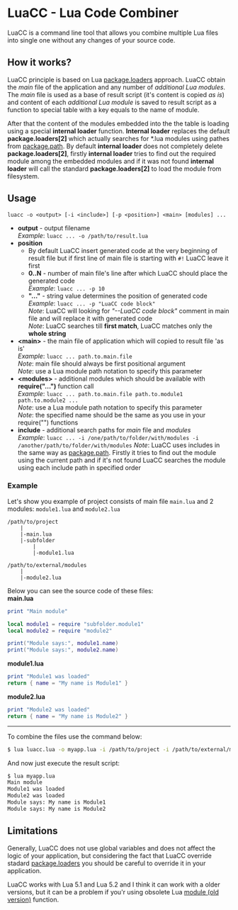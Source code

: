 # LuaCC - Lua Code Combiner

LuaCC is a command line tool that allows you combine multiple Lua files into single one without any changes of your source code.

## How it works?

LuaCC principle is based on Lua [package.loaders](https://www.lua.org/manual/5.1/manual.html#pdf-package.loaders) approach. LuaCC obtain the *main* file of the application and any number of *additional Lua modules*. The *main* file is used as a base of result script (it's content is copied *as is*) and content of each *additional Lua module* is saved to result script as a function to special table with a key equals to the name of module.

After that the content of the modules embedded into the the table is loading using a special **internal loader** function. **Internal loader** replaces the default **package.loaders[2]** which actually searches for \*.lua modules using pathes from [package.path](http://lua-users.org/wiki/PackagePath). By default **internal loader** does not completely delete **package.loaders[2]**, firstly **internal loader** tries to find out the required module among the embedded modules and if it was not found **internal loader** will call the standard **package.loaders[2]** to load the module from filesystem. 

## Usage
```
luacc -o <output> [-i <include>] [-p <position>] <main> [modules] ...
```
  * __output__ - output filename  
    _Example_: `luacc ... -o /path/to/result.lua`
  * __position__
      * By default LuaCC  insert generated code at the very beginning of result file but if first line of main file is starting with `#!` LuaCC leave it first
      * __0..N__ - number of main file's line after which LuaCC should place the generated code  
        _Example_: `luacc ... -p 10`
      * __"..."__ - string value determines the position of generated code  
        _Example_: `luacc ... -p "LuaCC code block"`  
        _Note_: LuaCC will looking for *"--LuaCC code block"* comment in main file and will replace it with generated code  
        _Note_: LuaCC searches till **first match**, LuaCC matches only the **whole string** 
  * __\<main\>__ - the main file of application which will copied to result file 'as is'  
      _Example_: `luacc ... path.to.main.file`  
      _Note_: main file should always be first positional argument  
      _Note_: use a Lua module path notation to specify this parameter
  * __\<modules\>__ - additional modules which should be available with **require("...")** function call  
      _Example_: `luacc ... path.to.main.file path.to.module1 path.to.module2 ...`  
      _Note_: use a Lua module path notation to specify this parameter   
      _Note_: the specified name should be the same as you use in your require("") functions 
  * __include__ - additional search paths for _main_ file and _modules_  
      _Example_: `luacc ... -i /one/path/to/folder/with/modules -i /another/path/to/folder/with/modules` 
      _Note_: LuaCC uses includes in the same way as [package.path](http://lua-users.org/wiki/PackagePath). Firstly it tries to find out the module using the current path and if it's not found LuaCC searches the module using each include path in specified order

### Example
Let's show you example of project consists of main file `main.lua` and 2 modules: `module1.lua` and `module2.lua`
```
/path/to/project
    |
    |-main.lua
    |-subfolder
        |
        |-module1.lua
```
```
/path/to/external/modules
    |
    |-module2.lua
```

Below you can see the source code of these files:  
**main.lua**
```lua
print "Main module"

local module1 = require "subfolder.module1"
local module2 = require "module2"

print("Module says:", module1.name)
print("Module says:", module2.name)
```

**module1.lua**
```lua
print "Module1 was loaded"
return { name = "My name is Module1" }
```

**module2.lua**
```lua
print "Module2 was loaded"
return { name = "My name is Module2" }
```
---
To combine the files use the command below:
```bash
$ lua luacc.lua -o myapp.lua -i /path/to/project -i /path/to/external/modules main subfolder.module1 module2 
```

And now just execute the result script:
```bash
$ lua myapp.lua
Main module
Module1 was loaded
Module2 was loaded
Module says: My name is Module1
Module says: My name is Module2
```
## Limitations

Generally, LuaCC does not use global variables and does not affect the logic of your application, but considering the fact that LuaCC override stadard [package.loaders](https://www.lua.org/manual/5.1/manual.html#pdf-package.loaders) you should be careful to override it in your application.

LuaCC works with Lua 5.1 and Lua 5.2 and I think it can work with a older versions, but it can be a problem if you'r using obsolete Lua [module (old version)](http://lua-users.org/wiki/ModulesTutorial) function.
